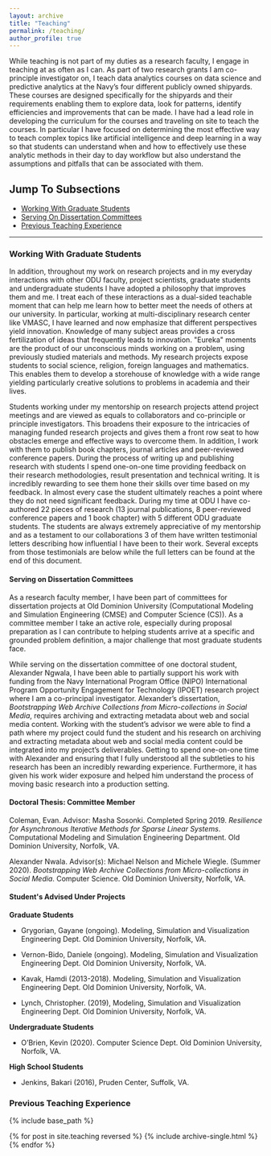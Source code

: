 ```yaml
---
layout: archive
title: "Teaching"
permalink: /teaching/
author_profile: true
---
```


While teaching is not part of my duties as a research faculty, I engage in teaching at as often as I can. As part of two research grants I am co-principle investigator on, I teach data analytics courses on data science and predictive analytics at the Navy’s four different publicly owned shipyards. These courses are designed specifically for the shipyards and their requirements enabling them to explore data, look for patterns, identify efficiencies and improvements that can be made. I have had a lead role in developing the curriculum for the courses and traveling on site to teach the courses. In particular I have focused on determining the most effective way to teach complex topics like artificial intelligence and deep learning in a way so that students can understand when and how to effectively use these analytic methods in their day to day workflow but also understand the assumptions and pitfalls that can be associated with them.

## Jump To Subsections

 - [Working With Graduate Students](#working-with-graduate-students)
 - [Serving On Dissertation Committees](#serving-on-dissertation-committees)
 - [Previous Teaching Experience](#previous-teaching-experience)
<hr>



### Working With Graduate Students

In addition, throughout my work on research projects and in my everyday interactions with other ODU faculty, project scientists, graduate students and undergraduate students I have adopted a philosophy that improves them and me. I treat each of these interactions as a dual-sided teachable moment that can help me learn how to better meet the needs of others at our university. In particular, working at multi-disciplinary research center like VMASC, I have learned and now emphasize that different perspectives yield innovation. Knowledge of many subject areas provides a cross fertilization of ideas that frequently leads to innovation. "Eureka" moments are the product of our unconscious minds working on a problem, using previously studied materials and methods. My research projects expose students to social science, religion, foreign languages and mathematics. This enables them to develop a storehouse of knowledge with a wide range yielding particularly creative solutions to problems in academia and their lives.

Students working under my mentorship on research projects attend project meetings and are viewed as equals to collaborators and co-principle or principle investigators. This broadens their exposure to the intricacies of managing funded research projects and gives them a front row seat to how obstacles emerge and effective ways to overcome them. In addition, I work with them to publish book chapters, journal articles and peer-reviewed conference papers. During the process of writing up and publishing research with students I spend one-on-one time providing feedback on their research methodologies, result presentation and technical writing. It is incredibly rewarding to see them hone their skills over time based on my feedback. In almost every case the student ultimately reaches a point where they do not need significant feedback. During my time at ODU I have co-authored 22 pieces of research (13 journal publications, 8 peer-reviewed conference papers and 1 book chapter) with 5 different ODU graduate students. The students are always extremely appreciative of my mentorship and as a testament to our collaborations 3 of them have written testimonial letters describing how influential I have been to their work. Several excepts from those testimonials are below while the full letters can be found at the end of this document.

#### Serving on Dissertation Committees
As a research faculty member, I have been part of committees for dissertation projects at Old Dominion University (Computational Modeling and Simulation Engineering (CMSE) and Computer Science (CS)). As a committee member I take an active role, especially during proposal preparation as I can contribute to helping students arrive at a specific and grounded problem definition, a major challenge that most graduate students face.

While serving on the dissertation committee of one doctoral student, Alexander Ngwala, I have been able to partially support his work with funding from the Navy International Program Office (NIPO) International Program Opportunity Engagement for Technology (IPOET) research project where I am a co-principal investigator. Alexander’s dissertation, _Bootstrapping Web Archive Collections from Micro-collections in Social Media_, requires archiving and extracting metadata about web and social media content. Working with the student’s advisor we were able to find a path where my project could fund the student and his research on archiving and extracting metadata about web and social media content could be integrated into my project’s deliverables. Getting to spend one-on-one time with Alexander and ensuring that I fully understood all the subtleties to his research has been an incredibly rewarding experience. Furthermore, it has given his work wider exposure and helped him understand the process of moving basic research into a production setting.

#### Doctoral Thesis: Committee Member

Coleman, Evan. Advisor: Masha Sosonki. Completed Spring 2019. _Resilience for Asynchronous Iterative Methods for Sparse Linear Systems_. Computational Modeling and Simulation Engineering Department. Old Dominion University, Norfolk, VA.

Alexander Nwala. Advisor(s): Michael Nelson and Michele Wiegle. (Summer 2020). _Bootstrapping Web Archive Collections from Micro-collections in Social Media_. Computer Science. Old Dominion University, Norfolk, VA.

#### Student's Advised Under Projects

**Graduate Students**

-   Grygorian, Gayane (ongoing). Modeling, Simulation and Visualization Engineering Dept. Old Dominion University, Norfolk, VA.
    
-   Vernon-Bido, Daniele (ongoing). Modeling, Simulation and Visualization Engineering Dept. Old Dominion University, Norfolk, VA.
    
-   Kavak, Hamdi (2013-2018). Modeling, Simulation and Visualization Engineering Dept. Old Dominion University, Norfolk, VA.
    
-   Lynch, Christopher. (2019), Modeling, Simulation and Visualization Engineering Dept. Old Dominion University, Norfolk, VA.
    

**Undergraduate Students**

-   O’Brien, Kevin (2020). Computer Science Dept. Old Dominion University, Norfolk, VA.
    

**High School Students**

-   Jenkins, Bakari (2016), Pruden Center, Suffolk, VA.
    

### Previous Teaching Experience

{% include base_path %}

{% for post in site.teaching reversed %}
  {% include archive-single.html %}
{% endfor %}
